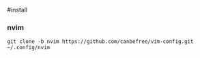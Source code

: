 #install 

### nvim 
`git clone -b nvim https://github.com/canbefree/vim-config.git ~/.config/nvim`

